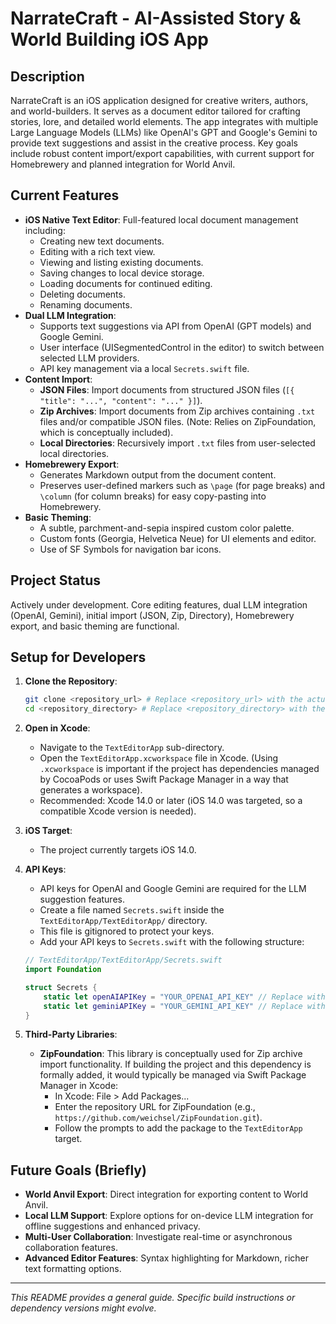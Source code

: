 # NarrateCraft - AI-Assisted Story & World Building iOS App

## Description

NarrateCraft is an iOS application designed for creative writers, authors, and world-builders. It serves as a document editor tailored for crafting stories, lore, and detailed world elements. The app integrates with multiple Large Language Models (LLMs) like OpenAI's GPT and Google's Gemini to provide text suggestions and assist in the creative process. Key goals include robust content import/export capabilities, with current support for Homebrewery and planned integration for World Anvil.

## Current Features

*   **iOS Native Text Editor**: Full-featured local document management including:
    *   Creating new text documents.
    *   Editing with a rich text view.
    *   Viewing and listing existing documents.
    *   Saving changes to local device storage.
    *   Loading documents for continued editing.
    *   Deleting documents.
    *   Renaming documents.
*   **Dual LLM Integration**:
    *   Supports text suggestions via API from OpenAI (GPT models) and Google Gemini.
    *   User interface (UISegmentedControl in the editor) to switch between selected LLM providers.
    *   API key management via a local `Secrets.swift` file.
*   **Content Import**:
    *   **JSON Files**: Import documents from structured JSON files (`[{ "title": "...", "content": "..." }]`).
    *   **Zip Archives**: Import documents from Zip archives containing `.txt` files and/or compatible JSON files. (Note: Relies on ZipFoundation, which is conceptually included).
    *   **Local Directories**: Recursively import `.txt` files from user-selected local directories.
*   **Homebrewery Export**:
    *   Generates Markdown output from the document content.
    *   Preserves user-defined markers such as `\page` (for page breaks) and `\column` (for column breaks) for easy copy-pasting into Homebrewery.
*   **Basic Theming**:
    *   A subtle, parchment-and-sepia inspired custom color palette.
    *   Custom fonts (Georgia, Helvetica Neue) for UI elements and editor.
    *   Use of SF Symbols for navigation bar icons.

## Project Status

Actively under development. Core editing features, dual LLM integration (OpenAI, Gemini), initial import (JSON, Zip, Directory), Homebrewery export, and basic theming are functional.

## Setup for Developers

1.  **Clone the Repository**:
    ```bash
    git clone <repository_url> # Replace <repository_url> with the actual URL
    cd <repository_directory> # Replace <repository_directory> with the cloned folder name
    ```
2.  **Open in Xcode**:
    *   Navigate to the `TextEditorApp` sub-directory.
    *   Open the `TextEditorApp.xcworkspace` file in Xcode. (Using `.xcworkspace` is important if the project has dependencies managed by CocoaPods or uses Swift Package Manager in a way that generates a workspace).
    *   Recommended: Xcode 14.0 or later (iOS 14.0 was targeted, so a compatible Xcode version is needed).
3.  **iOS Target**:
    *   The project currently targets iOS 14.0.
4.  **API Keys**:
    *   API keys for OpenAI and Google Gemini are required for the LLM suggestion features.
    *   Create a file named `Secrets.swift` inside the `TextEditorApp/TextEditorApp/` directory.
    *   This file is gitignored to protect your keys.
    *   Add your API keys to `Secrets.swift` with the following structure:

    ```swift
    // TextEditorApp/TextEditorApp/Secrets.swift
    import Foundation

    struct Secrets {
        static let openAIAPIKey = "YOUR_OPENAI_API_KEY" // Replace with your actual OpenAI key
        static let geminiAPIKey = "YOUR_GEMINI_API_KEY" // Replace with your actual Gemini key
    }
    ```
5.  **Third-Party Libraries**:
    *   **ZipFoundation**: This library is conceptually used for Zip archive import functionality. If building the project and this dependency is formally added, it would typically be managed via Swift Package Manager in Xcode:
        *   In Xcode: File > Add Packages...
        *   Enter the repository URL for ZipFoundation (e.g., `https://github.com/weichsel/ZipFoundation.git`).
        *   Follow the prompts to add the package to the `TextEditorApp` target.

## Future Goals (Briefly)

*   **World Anvil Export**: Direct integration for exporting content to World Anvil.
*   **Local LLM Support**: Explore options for on-device LLM integration for offline suggestions and enhanced privacy.
*   **Multi-User Collaboration**: Investigate real-time or asynchronous collaboration features.
*   **Advanced Editor Features**: Syntax highlighting for Markdown, richer text formatting options.

---

*This README provides a general guide. Specific build instructions or dependency versions might evolve.*
